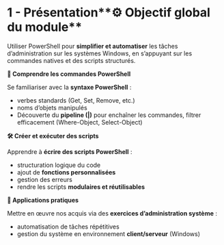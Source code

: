 # 1 - Présentation**⚙️ Objectif global du module**

Utiliser PowerShell pour **simplifier et automatiser** les tâches d’administration sur les systèmes Windows, en s’appuyant sur les commandes natives et des scripts structurés.



**🧠 Comprendre les commandes PowerShell**

Se familiariser avec la **syntaxe PowerShell** :

- verbes standards (Get, Set, Remove, etc.)
- noms d’objets manipulés
- Découverte du **pipeline (|)** pour enchaîner les commandes, filtrer efficacement (Where-Object, Select-Object)

**🛠️ Créer et exécuter des scripts**

Apprendre à **écrire des scripts PowerShell** :

- structuration logique du code
- ajout de **fonctions personnalisées**
- gestion des erreurs
- rendre les scripts **modulaires et réutilisables**

**🧪 Applications pratiques**

Mettre en œuvre nos acquis via des **exercices d’administration système** :

- automatisation de tâches répétitives
- gestion du système en environnement **client/serveur** (Windows)
